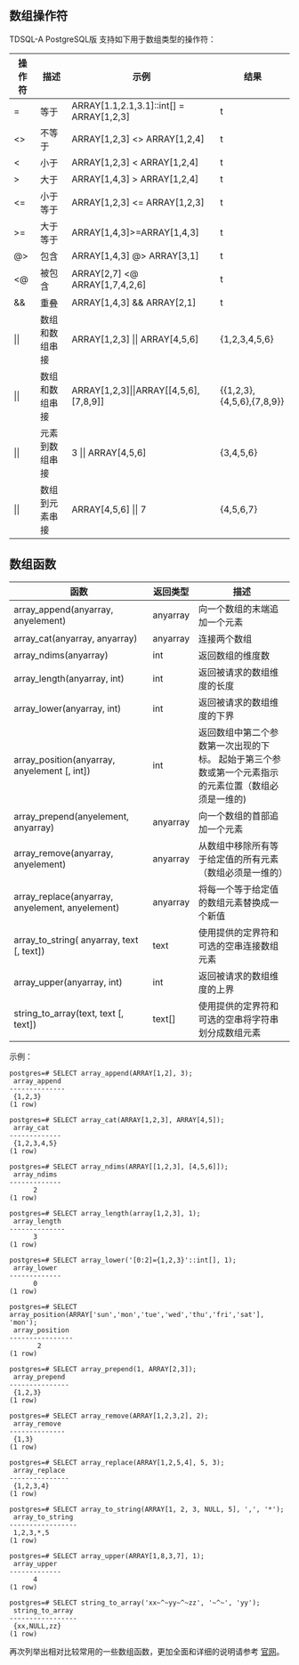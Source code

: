 ## 数组操作符
TDSQL-A PostgreSQL版 支持如下用于数组类型的操作符：

| **操作符** | **描述**       | **示例**                                 | **结果**                  |
| ---------- | -------------- | ---------------------------------------- | ------------------------- |
| =          | 等于           | ARRAY[1.1,2.1,3.1]::int[] = ARRAY[1,2,3] | t                         |
| <>         | 不等于         | ARRAY[1,2,3] <> ARRAY[1,2,4]             | t                         |
| <          | 小于           | ARRAY[1,2,3] < ARRAY[1,2,4]              | t                         |
| >          | 大于           | ARRAY[1,4,3] > ARRAY[1,2,4]              | t                         |
| <=         | 小于等于       | ARRAY[1,2,3] <= ARRAY[1,2,3]             | t                         |
| >=         | 大于等于       | ARRAY[1,4,3]>=ARRAY[1,4,3]               | t                         |
| @>         | 包含           | ARRAY[1,4,3] @> ARRAY[3,1]               | t                         |
| <@         | 被包含         | ARRAY[2,7] <@ ARRAY[1,7,4,2,6]           | t                         |
| &&         | 重叠           | ARRAY[1,4,3] && ARRAY[2,1]               | t                         |
| \|\|       | 数组和数组串接 | ARRAY[1,2,3] \|\| ARRAY[4,5,6]           | {1,2,3,4,5,6}             |
| \|\|       | 数组和数组串接 | ARRAY[1,2,3]\|\|ARRAY[[4,5,6],[7,8,9]]   | {{1,2,3},{4,5,6},{7,8,9}} |
| \|\|       | 元素到数组串接 | 3 \|\| ARRAY[4,5,6]                      | {3,4,5,6}                 |
| \|\|       | 数组到元素串接 | ARRAY[4,5,6] \|\| 7                      | {4,5,6,7}                 |


## 数组函数
| **函数**                        | **返回类型** | **描述**                                                     |
| --------------------------- | ------------ | -------------------------------------- |
| array_append(anyarray,  anyelement)                 | anyarray     | 向一个数组的末端追加一个元素                                 |
| array_cat(anyarray,  anyarray)                      | anyarray     | 连接两个数组                                                 |
| array_ndims(anyarray)                               | int          | 返回数组的维度数                                             |
| array_length(anyarray,  int)                        | int          | 返回被请求的数组维度的长度                                   |
| array_lower(anyarray,  int)                         | int          | 返回被请求的数组维度的下界                                   |
| array_position(anyarray,  anyelement [, int])       | int          | 返回数组中第二个参数第一次出现的下标。 起始于第三个参数或第一个元素指示的元素位置（数组必须是一维的) |
| array_prepend(anyelement,  anyarray)                | anyarray     | 向一个数组的首部追加一个元素                 |
| array_remove(anyarray,  anyelement)                 | anyarray     | 从数组中移除所有等于给定值的所有元素（数组必须是一维的）     |
| array_replace(anyarray,   anyelement,   anyelement) | anyarray  | 将每一个等于给定值的数组元素替换成一个新值      |
| array_to_string(  anyarray,   text [, text])        | text         | 使用提供的定界符和可选的空串连接数组元素                     |
| array_upper(anyarray,  int)                   | int          | 返回被请求的数组维度的上界                                   |
| string_to_array(text,   text [, text])         | text[]       | 使用提供的定界符和可选的空串将字符串划分成数组元素           |

示例：
```
postgres=# SELECT array_append(ARRAY[1,2], 3);
 array_append 
--------------
 {1,2,3}
(1 row) 

postgres=# SELECT array_cat(ARRAY[1,2,3], ARRAY[4,5]);
 array_cat 
-------------
 {1,2,3,4,5}
(1 row) 

postgres=# SELECT array_ndims(ARRAY[[1,2,3], [4,5,6]]);
 array_ndims 
-------------
      2
(1 row) 

postgres=# SELECT array_length(array[1,2,3], 1);
 array_length 
--------------
      3
(1 row) 

postgres=# SELECT array_lower('[0:2]={1,2,3}'::int[], 1);
 array_lower 
-------------
      0
(1 row) 

postgres=# SELECT array_position(ARRAY['sun','mon','tue','wed','thu','fri','sat'], 'mon');
 array_position 
----------------
       2
(1 row) 

postgres=# SELECT array_prepend(1, ARRAY[2,3]);
 array_prepend 
---------------
 {1,2,3}
(1 row)
 
postgres=# SELECT array_remove(ARRAY[1,2,3,2], 2);
 array_remove 
--------------
 {1,3}
(1 row) 

postgres=# SELECT array_replace(ARRAY[1,2,5,4], 5, 3);
 array_replace 
---------------
 {1,2,3,4}
(1 row)

postgres=# SELECT array_to_string(ARRAY[1, 2, 3, NULL, 5], ',', '*');
 array_to_string 
-----------------
 1,2,3,*,5
(1 row) 

postgres=# SELECT array_upper(ARRAY[1,8,3,7], 1);
 array_upper 
-------------
      4
(1 row)

postgres=# SELECT string_to_array('xx~^~yy~^~zz', '~^~', 'yy');
 string_to_array 
-----------------
 {xx,NULL,zz}
(1 row)
```
再次列举出相对比较常用的一些数组函数，更加全面和详细的说明请参考 [官网](http://www.postgres.cn/docs/10/functions-array.html)。
